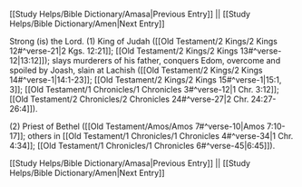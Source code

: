 [[Study Helps/Bible Dictionary/Amasa|Previous Entry]]  ||  [[Study Helps/Bible Dictionary/Amen|Next Entry]]

 Strong (is) the Lord. (1) King of Judah ([[Old Testament/2 Kings/2 Kings 12#^verse-21|2 Kgs. 12:21]]; [[Old Testament/2 Kings/2 Kings 13#^verse-12|13:12]]); slays murderers of his father, conquers Edom, overcome and spoiled by Joash, slain at Lachish ([[Old Testament/2 Kings/2 Kings 14#^verse-1|14:1-23]]; [[Old Testament/2 Kings/2 Kings 15#^verse-1|15:1, 3]]; [[Old Testament/1 Chronicles/1 Chronicles 3#^verse-12|1 Chr. 3:12]]; [[Old Testament/2 Chronicles/2 Chronicles 24#^verse-27|2 Chr. 24:27-26:4]]).

 (2) Priest of Bethel ([[Old Testament/Amos/Amos 7#^verse-10|Amos 7:10-17]]; others in [[Old Testament/1 Chronicles/1 Chronicles 4#^verse-34|1 Chr. 4:34]]; [[Old Testament/1 Chronicles/1 Chronicles 6#^verse-45|6:45]]).

[[Study Helps/Bible Dictionary/Amasa|Previous Entry]]  ||  [[Study Helps/Bible Dictionary/Amen|Next Entry]]
